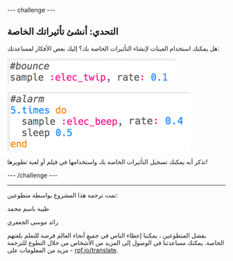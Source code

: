 --- challenge ---

## التحدي: أنشئ تأثيراتك الخاصة

هل يمكنك استخدام العينات لإنشاء التأثيرات الخاصة بك؟ إليك بعض الأفكار لمساعدتك:

![لقطة شاشة](images/effects-bounce.png)

![لقطة الشاشة](images/effects-alarm.png)

تذكر أنه يمكنك تسجيل التأثيرات الخاصة بك واستخدامها في فيلم أو لعبة تطويرها!

--- /challenge ---


***
تمت ترجمة هذا المشروع بواسطة متطوعين:

طيبة باسم محمد

رائد موسى الجعفري

بفضل المتطوعين ، يمكننا إعطاء الناس في جميع أنحاء العالم فرصة للتعلم بلغتهم الخاصة. يمكنك مساعدتنا في الوصول إلى المزيد من الأشخاص من خلال التطوع للترجمة - مزيد من المعلومات على [rpf.io/translate](https://rpf.io/translate).